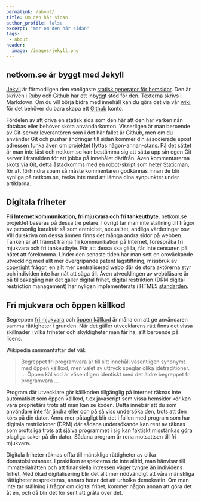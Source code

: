 ```yaml
---
permalink: /about/
title: Om den här sidan
author_profile: false
excerpt: "mer om den här sidan"
tags:
 - about
header:
  image: /images/jekyll.png
---
```


## netkom.se är byggt med Jekyll

[Jekyll](https://jekyllrb.com/) är förmodligen den vanligaste [statisk generator för hemsidor](https://en.wikipedia.org/wiki/Jekyll_(software)). Den är skriven i Ruby och Github har ett inbyggt stöd för den. Texterna skrivs i Markdown. Om du vill börja bidra med innehåll kan du göra det via vår [wiki](https://github.com/ojn/www.netkom.se/wiki), för det behöver du bara skapa ett [Github](https://github.com/join) konto. 

Fördelen av att driva en statisk sida som den här att den har varken nån databas eller behöver sköta användarkonton. Visserligen är man beroende av Git-server leverantören som i det här fallet är Github, men om du använder Git och pushar ändringar till sidan kommer din associerade epost adressen funka även om projektet flyttas någon-annan-stans. På det sättet är man inte låst och netkom.se kan bestämma sig att sätta upp sin egen Git server i framtiden för att jobba på innehålet därifrån. Även kommentarerna sköts via Git, detta åstadkomms med en robot-skript som heter [Staticman](https://staticman.net/), för att förhindra spam så måste kommentaren godkännas innan de blir synliga på netkom.se, tveka inte med att lämna dina synpunkter under artiklarna.

## Digitala friheter

**Fri Internet kommunikation, fri mjukvara och fri tankeutbyte**, netkom.se projektet baseras på dessa tre pelare. I övrigt tar man inte ställning till frågor av personlig karaktär så som entnicitet, sexualitet, andliga värderingar osv. Vill du skriva om dessa ämnen finns det många andra sidor på webben. Tanken är att främst främja fri kommunikation på Internet, förespråka fri mjukvara och fri tankeutbyte. För att dessa ska gälla, får inte censuren på nätet att förekomma. Under den senaste tiden har man sett en oroväckande utveckling med allt mer övergripande patent lagstiftning, missbruk av [copyright](http://copywrongs.eu) frågor, en allt mer centraliserad webb där de stora aktörerna styr och individen inte har nåt att säga till. Även utvecklingen av webbläsare är på tillbakagång när det gäller digital frihet, digital restriktion (DRM digital restriction management) har nyligen implementerats i HTML5 [standarden](http://boingboing.net/2017/02/13/the-w3c-drm-and-future-of-th.html).

## Fri mjukvara och öppen källkod

Begreppen [fri mjukvara](https://sv.wikipedia.org/wiki/Fri_programvara) och [öppen källkod](https://sv.wikipedia.org/wiki/%C3%96ppen_k%C3%A4llkod) är måna om att ge användaren samma rättigheter i grunden. När det gäller utvecklarens rätt finns det vissa skillnader i vilka friheter och skyldigheter man får ha, allt beroende på licens. 

Wikipedia sammanfattar det väl: 
> Begreppet fri programvara är till sitt innehåll väsentligen synonymt med öppen källkod, men valet av uttryck speglar olika idétraditioner. ... Öppen källkod är väsentligen identiskt med det äldre begreppet fri programvara ...

Program där utvecklare gör källkoden tillgänglig på internet räknas inte automatiskt som öppen källkod, t.ex javascript som vissa hemsidor kör kan vara proprietära trots att man kan se koden. Detta innebär att du som användare inte får ändra eller och på så viss undersöka den, trots att den körs på din dator. Ännu mer påtagligt blir det i fallen med program som har digitala restriktioner (DRM) där sådana undersökande kan rent av räknas som brottsliga trots att själva programmet i sig kan faktiskt misstänkas göra olagliga saker på din dator. Sådana program är rena motsattsen till fri mjukvara. 

Digitala friheter räknas offta till mänskliga rättigheter av olika domstolsinstanser. I praktiken respekteras de inte alltid, man hänvisar till immaterialrätten och att finansiella intressen väger tyngre än individens frihet. Med ökad digitalisering blir det allt mer nödvändigt att våra mänskliga rättigheter resprekteras, annars hotar det att urholka demokratin. Om man inte tar ställning i frågor om digital frihet, kommer någon annan att göra det åt en, och då blir det för sent att gråta över det.

